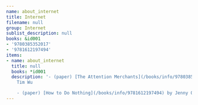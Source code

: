 ```yaml
---
name: about_internet
title: Internet
filename: null
group: Internet
sublist_description: null
books: &id001
- '9780385352017'
- '9781612197494'
items:
- name: about_internet
  title: null
  books: *id001
  description: '- (paper) [The Attention Merchants](/books/info/9780385352017) by
    Tim Wu

    - (paper) [How to Do Nothing](/books/info/9781612197494) by Jenny Odell'
---
```



